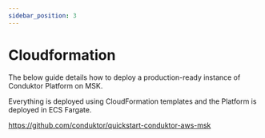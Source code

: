 ```yaml
---
sidebar_position: 3
---
```


# Cloudformation

The below guide details how to deploy a production-ready instance of Conduktor Platform on MSK. 

Everything is deployed using CloudFormation templates and the Platform is deployed in ECS Fargate.


https://github.com/conduktor/quickstart-conduktor-aws-msk

